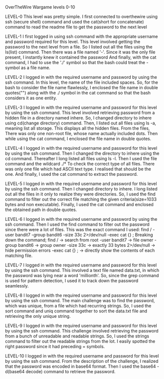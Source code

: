 OverTheWire Wargame levels 0-10

LEVEL-0
This level was pretty simple.
I first connected to overthewire using ssh (secure shell) command and used the cat(short for concatenate) command to read the readme file to get the password to the next level

LEVEL-1
I first logged in using ssh command with the appropriate username and password required for this level.
This level involved getting the password to the next level from a file.
So I listed out all the files using the ls(list) command.
Then there was a file named '-'. Since it was the only file present, I instantly knew it contained the password
And finally, with the cat command, I had to use the './' symbol so that the bash could treat the - symbol as a file name.

LEVEL-2
I logged in with the required username and password by using the ssh command.
In this level, the name of the file included spaces. 
So, for the bash to consider the file name flawlessly, I enclosed the file name in double quotes("") along with the ./ symbol in the cat command so that the bash considers it as one entity.

LEVEL-3
I logged in with the required username and password for this level by using the ssh command.
This level involved retrieving password from a hidden file in a directory named inhere.
So, I changed directory to inhere using cd(change directory) command.
Then, I listed out all files using ls -a, meaning list all storage. This displays all the hidden files.
From the files, There was only one non-root file, whose name actually included dots.
Then while using the cat command, I enclosed the file name in double quotes.

LEVEL-4
I logged in with the required username and password for this level by using the ssh command.
Then I changed the directory to inhere using the cd command.
Thereafter I long listed all files using ls -l.
Then I used the file command and the wildcard ./* To check the correct type of all files.
There was only one file which had ASCII text type. I realised that should be the one.
And finally, I used the cat command to extract the password.

LEVEL-5
I logged in with the required username and password for this level by using the ssh command.
Then I changed directory to inhere.
I long listed out all the files in it only to realize they were directories.
So, I used the find command to filter out the correct file matching the given criteria(size=1033 bytes and non executable).
Finally, I used the cat command and enclosed the obtained path in double quotes.

LEVEL-6
I logged in with the required username and password by using the ssh command.
Then I used the find command to filter out the password since there were a lot of files.
This was the exact command I used:
find / -user bandit7 -group bandit6 -size 33c 2>/dev/null -exec cat {} \;
Breaking down the command;
 find / → search from root
 -user bandit7 → file owner
 -group bandit6 → group owner
 -size 33c → exactly 33 bytes
 2>/dev/null → hide permission errors
 -exec cat {} \; → directly show the contents of each matching file.

LEVEL-7
I logged in with the required username and password for this level by using the ssh command.
This involved a text file named data.txt, in which the password was lying near a word 'millionth'.
So, since the grep command is used for pattern detection, I used it to track down the password seamlessly.

LEVEL-8
I logged in with the required username and password for this level by using the ssh command.
The main challenge was to find the password, which was unique, from a file which had recurring strings.
So, I used the sort command and uniq command together to sort the data.txt file and retrieving the only unique string.

LEVEL-9
I logged in with the required username and password for this level by using the ssh command.
This challenge involved retrieving the password from a bunch of unreadable and readable strings.
So, I used the strings command to filter out the readable strings from the lot.
I easily spotted the right password since it had preceding = symbols.

LEVEL-10
I logged in with the required username and password for this level by using the ssh command.
From the description of the challenge, I realized that the password was encoded in base64 format.
Then I used the base64 -d(base64 decode) command to retrieve the password.
